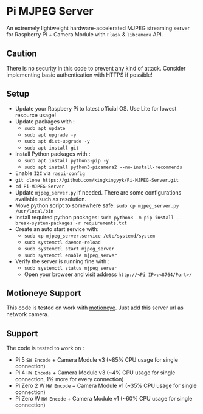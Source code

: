 # Pi MJPEG Server

An extremely lightweight hardware-accelerated MJPEG streaming server for Raspberry Pi + Camera Module with `Flask` & `libcamera` API.

## Caution
There is no security in this code to prevent any kind of attack. Consider implementing basic authentication with HTTPS if possible!

## Setup
- Update your Raspbery Pi to latest official OS. Use Lite for lowest resource usage!
- Update packages with :
  - `sudo apt update`
  - `sudo apt upgrade -y`
  - `sudo apt dist-upgrade -y`
  - `sudo apt install git`
- Install Python packages with :
  - `sudo apt install python3-pip -y`
  - `sudo apt install python3-picamera2 --no-install-recommends`
- Enable `I2C` via `raspi-config`
- `git clone https://github.com/kingkingyyk/Pi-MJPEG-Server.git`
- `cd Pi-MJPEG-Server`
- Update `mjpeg_server.py` if needed. There are some configurations available such as resolution.
- Move python script to somewhere safe: `sudo cp mjpeg_server.py /usr/local/bin`
- Install required python packages: `sudo python3 -m pip install --break-system-packages -r requirements.txt`
- Create an auto start service with: 
  - `sudo cp mjpeg_server.service /etc/systemd/system`
  - `sudo systemctl daemon-reload`
  - `sudo systemctl start mjpeg_server`
  - `sudo systemctl enable mjpeg_server`
- Verify the server is running fine with :
  - `sudo systemctl status mjpeg_server`
  - Open your browser and visit address `http://<Pi IP>:<8764/Port>/`

## Motioneye Support
This code is tested on work with [motioneye](https://github.com/motioneye-project/motioneye). Just add this server url as network camera.

## Support
The code  is tested to work on :
- Pi 5 `SW Encode` + Camera Module v3 (~85% CPU usage for single connection)
- Pi 4 `HW Encode` + Camera Module v3 (~4% CPU usage for single connection, 1% more for every connection)
- Pi Zero 2 W `HW Encode` + Camera Module v1 (~35% CPU usage for single connection)
- Pi Zero W `HW Encode` + Camera Module v1 (~60% CPU usage for single connection)
